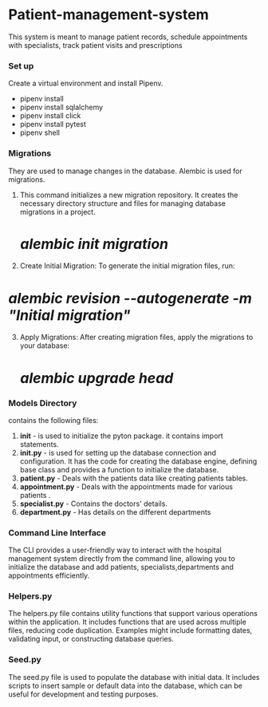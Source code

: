 # Patient-management-system
This system is meant to manage patient records, schedule appointments with specialists, track patient visits and prescriptions
### Set up
Create a virtual environment and install Pipenv.
- pipenv install
- pipenv install sqlalchemy
- pipenv install click
- pipenv install pytest
- pipenv shell

### Migrations
They are used to manage changes in the database. Alembic is used for migrations.
1. This command initializes a new migration repository. It creates the necessary directory structure and files for managing database migrations in a project.
   # _alembic init migration_ 

2. Create Initial Migration: To generate the initial migration files, run:
 # _alembic revision --autogenerate -m "Initial migration"_ 

3. Apply Migrations: After creating migration files, apply the migrations to your database:
    # _alembic upgrade head_ 

### Models Directory
contains the following files:
1. __init__ -   is used to initialize the pyton package. it contains import statements.
2. **__init__.py** - is used for setting up the database connection and configuration. It has the code for creating the database engine, defining base class and provides a function to initialize the database.
3. **patient.py** - Deals with the patients data like creating patients tables.
4. **appointment.py** - Deals with the appointments made for various patients .
5. **specialist.py** - Contains the doctors' details.
6. **department.py** - Has details on the different departments

### Command Line Interface
The CLI provides a user-friendly way to interact with the hospital management system directly from the command line, allowing you to initialize the database and add patients, specialists,departments and appointments efficiently.

### Helpers.py
The helpers.py file contains utility functions that support various operations within the application. It includes functions that are used across multiple files, reducing code duplication. Examples might include formatting dates, validating input, or constructing database queries.

### Seed.py
The seed.py file is used to populate the database with initial data. It includes scripts to insert sample or default data into the database, which can be useful for development and testing purposes.


